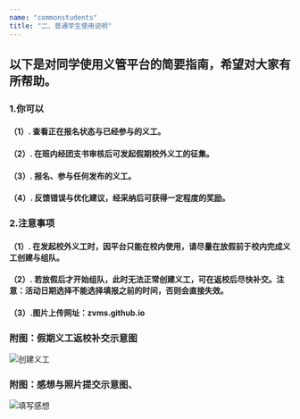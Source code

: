 ```yaml
---
name: "commonstudents"
title: "二、普通学生使用说明"
---
```


## 以下是对同学使用义管平台的简要指南，希望对大家有所帮助。

### 1.你可以

#### （1）. 查看正在报名状态与已经参与的义工。
#### （2）. 在班内经团支书审核后可发起假期校外义工的征集。
#### （3）. 报名、参与任何发布的义工。
#### （4）. 反馈错误与优化建议，经采纳后可获得一定程度的奖励。

### 2.注意事项

#### （1）. 在发起校外义工时，因平台只能在校内使用，请尽量在放假前于校内完成义工创建与组队。
#### （2）. 若放假后才开始组队，此时无法正常创建义工，可在返校后尽快补交。注意：活动日期选择不能选择填报之前的时间，否则会直接失效。
#### （3）.图片上传网址：zvms.github.io
### 附图：假期义工返校补交示意图

![创建义工](https://xhfs1.ztytech.com/CA107011/819f7d48084f41b4b79632b94e8c70c9.png)

### 附图：感想与照片提交示意图、

![填写感想](https://xhfs1.ztytech.com/CA107011/44c194fc0f4541a49f991ad6158b675f.png)
